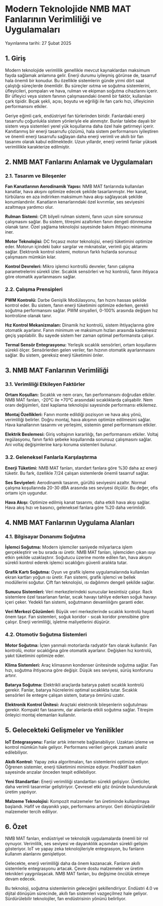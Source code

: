 # Modern Teknolojide NMB MAT Fanlarının Verimliliği ve Uygulamaları

Yayınlanma tarihi: 27 Şubat 2025

## 1. Giriş 

Modern teknolojide verimlilik genellikle mevcut kaynaklardan maksimum fayda sağlamak anlamına gelir. Enerji durumu iyileşmiş görünse de, tasarruf hala önemli bir konudur. Bu özellikle sistemlerin günde yirmi dört saat çalıştığı süreçlerde önemlidir. Bu süreçler ısıtma ve soğutma sistemlerini, üfleyicileri, pompaları ve hava, rulman ve ekipman soğutma cihazlarını içerir. Bir üfleyici veya sistem fanının çalışmasındaki önemli bir faktör, kullanılan çark tipidir. Bıçak şekli, açısı, boyutu ve eğriliği ile fan çarkı hızı, üfleyicinin performansını etkiler.

Geriye eğimli çark, endüstriyel fan türlerinden biridir. Fanlardaki enerji tasarrufu çoğunlukla sistem yönleriyle ele alınmıştır. Bunlar talebe dayalı bir sistem veya sistemleri yerel yük koşullarına daha özel hale getirmeyi içerir. Kanıtlanmış bir enerji tasarrufu çözümü, hala sistem performansını iyileştiren ve önemli enerji tasarrufu sağlayan daha enerji verimli ve akıllı bir fan tasarımı olarak kabul edilmektedir. Uzun yıllardır, enerji verimli fanlar yüksek verimlilikle karakterize edilmiştir.

## 2. NMB MAT Fanlarını Anlamak ve Uygulamaları

### 2.1. Tasarım ve Bileşenler

**Fan Kanatlarının Aerodinamik Yapısı:** NMB MAT fanlarında kullanılan kanatlar, hava akışını optimize edecek şekilde tasarlanmıştır. Her kanat, türbülansı en aza indirirken maksimum hava akışı sağlayacak şekilde konumlandırılır. Kanatların kenarlarındaki özel kıvrımlar, ses seviyesini azaltmaya yardımcı olur.

**Rulman Sistemi:** Çift bilyeli rulman sistemi, fanın uzun süre sorunsuz çalışmasını sağlar. Bu sistem, titreşimi azaltırken fanın dengeli dönmesine olanak tanır. Özel yağlama teknolojisi sayesinde bakım ihtiyacı minimuma iner.

**Motor Teknolojisi:** DC fırçasız motor teknolojisi, enerji tüketimini optimize eder. Motorun içindeki bakır sargılar ve mıknatıslar, verimli güç aktarımı sağlar. Elektronik kontrol sistemi, motorun farklı hızlarda sorunsuz çalışmasını mümkün kılar.

**Kontrol Devreleri:** Mikro işlemci kontrollü devreler, fanın çalışma parametrelerini sürekli izler. Sıcaklık sensörleri ve hız kontrolü, fanın ihtiyaca göre otomatik ayarlanmasını sağlar.

### 2.2. Çalışma Prensipleri

**PWM Kontrolü:** Darbe Genişlik Modülasyonu, fan hızını hassas şekilde kontrol eder. Bu sistem, fanın enerji tüketimini optimize ederken, gerekli soğutma performansını sağlar. PWM sinyalleri, 0-100% arasında değişen hız kontrolüne olanak tanır.

**Hız Kontrol Mekanizmaları:** Dinamik hız kontrolü, sistem ihtiyaçlarına göre otomatik ayarlanır. Fanın minimum ve maksimum hızları arasında kademesiz geçiş yapılabilir. Bu sayede sistem her zaman optimal performansta çalışır.

**Termal Sensör Entegrasyonu:** Yerleşik sıcaklık sensörleri, ortam koşullarını sürekli ölçer. Sensörlerden gelen veriler, fan hızının otomatik ayarlanmasını sağlar. Bu sistem, gereksiz enerji tüketimini önler.

## 3. NMB MAT Fanlarının Verimliliği

### 3.1. Verimliliği Etkileyen Faktörler

**Ortam Koşulları:** Sıcaklık ve nem oranı, fan performansını doğrudan etkiler. NMB MAT fanları, -20°C ile +70°C arasındaki sıcaklıklarda çalışabilir. Nem oranı değişimleri, özel kaplama teknolojisi sayesinde performansı etkilemez.

**Montaj Özellikleri:** Fanın monte edildiği pozisyon ve hava akış yönü, verimliliği belirler. Doğru montaj, hava akışının optimize edilmesini sağlar. Hava kanallarının tasarımı ve yerleşimi, sistemin genel performansını etkiler.

**Elektrik Beslemesi:** Giriş voltajının kararlılığı, fan performansını etkiler. Voltaj regülasyonu, fanın farklı şebeke koşullarında sorunsuz çalışmasını sağlar. Ani voltaj değişimlerine karşı koruma sistemleri bulunur.

### 3.2. Geleneksel Fanlarla Karşılaştırma

**Enerji Tüketimi:** NMB MAT fanları, standart fanlara göre %30 daha az enerji tüketir. Bu fark, özellikle 7/24 çalışan sistemlerde önemli tasarruf sağlar.

**Ses Seviyeleri:** Aerodinamik tasarım, gürültü seviyesini azaltır. Normal çalışma koşullarında 20-30 dBA arasında ses seviyesi ölçülür. Bu değer, ofis ortamı için uygundur.

**Hava Akışı:** Optimize edilmiş kanat tasarımı, daha etkili hava akışı sağlar. Hava akış hızı ve basıncı, geleneksel fanlara göre %20 daha verimlidir.

## 4. NMB MAT Fanlarının Uygulama Alanları

### 4.1. Bilgisayar Donanımı Soğutma

**İşlemci Soğutma:** Modern işlemciler saniyede milyarlarca işlem gerçekleştirir ve bu sırada ısı üretir. NMB MAT fanları, işlemciden çıkan ısıyı etkin şekilde uzaklaştırır. Soğutucu üzerine monte edilen fan, hava akışını sürekli kontrol ederek işlemci sıcaklığını güvenli aralıkta tutar.

**Grafik Kartı Soğutma:** Oyun ve grafik işleme uygulamalarında kullanılan ekran kartları yoğun ısı üretir. Fan sistemi, grafik işlemci ve bellek modüllerini soğutur. Çift fan teknolojisi, ısı dağılımını dengeli şekilde sağlar.

**Sunucu Sistemleri:** Veri merkezlerindeki sunucular kesintisiz çalışır. Rack sistemlere özel tasarlanan fanlar, sıcak havayı tahliye ederken soğuk havayı içeri çeker. Yedekli fan sistemi, soğutmanın devamlılığını garanti eder.

**Veri Merkezi Çözümleri:** Büyük veri merkezlerinde sıcaklık kontrolü hayati önem taşır. Fan sistemleri, soğuk koridor - sıcak koridor prensibine göre çalışır. Enerji verimliliği, işletme maliyetlerini düşürür.

### 4.2. Otomotiv Soğutma Sistemleri

**Motor Soğutma:** İçten yanmalı motorlarda radyatör fanı olarak kullanılır. Fan kontrolü, motor sıcaklığına göre otomatik ayarlanır. Değişken hız kontrolü, yakıt tüketimini optimize eder.

**Klima Sistemleri:** Araç klimasının kondenser ünitesinde soğutma sağlar. Fan hızı, soğutma ihtiyacına göre değişir. Düşük ses seviyesi, sürüş konforunu artırır.

**Batarya Soğutma:** Elektrikli araçlarda batarya paketi sıcaklık kontrolü gerekir. Fanlar, batarya hücrelerini optimal sıcaklıkta tutar. Sıcaklık sensörleri ile entegre çalışan sistem, batarya ömrünü uzatır.

**Elektronik Kontrol Ünitesi:** Araçtaki elektronik bileşenlerin soğutulması gerekir. Kompakt fan tasarımı, dar alanlarda etkili soğutma sağlar. Titreşim önleyici montaj elemanları kullanılır.

## 5. Gelecekteki Gelişmeler ve Yenilikler

**IoT Entegrasyonu:** Fanlar artık internete bağlanabiliyor. Uzaktan izleme ve kontrol mümkün hale geliyor. Performans verileri gerçek zamanlı analiz edilebiliyor.

**Akıllı Kontrol:** Yapay zeka algoritmaları, fan sistemlerini optimize ediyor. Öğrenen sistemler, enerji tüketimini minimize ediyor. Prediktif bakım sayesinde arızalar önceden tespit edilebiliyor.

**Yeni Standartlar:** Enerji verimliliği standartları sürekli gelişiyor. Üreticiler, daha verimli tasarımlar geliştiriyor. Çevresel etki göz önünde bulundurularak üretim yapılıyor.

**Malzeme Teknolojisi:** Kompozit malzemeler fan üretiminde kullanılmaya başlandı. Hafif ve dayanıklı yapı, performansı artırıyor. Geri dönüştürülebilir malzemeler tercih ediliyor.

## 6. Özet 

NMB MAT fanları, endüstriyel ve teknolojik uygulamalarda önemli bir rol oynuyor. Verimlilik, ses seviyesi ve dayanıklılık açısından sürekli gelişim gösteriyor. IoT ve yapay zeka teknolojileriyle entegrasyon, bu fanların kullanım alanlarını genişletiyor.

Gelecekte, enerji verimliliği daha da önem kazanacak. Fanların akıllı sistemlerle entegrasyonu artacak. Çevre dostu malzemeler ve üretim teknikleri yaygınlaşacak. NMB MAT fanları, bu değişime öncülük etmeye devam edecek.

Bu teknoloji, soğutma sistemlerinin geleceğini şekillendiriyor. Endüstri 4.0 ve dijital dönüşüm sürecinde, akıllı fan sistemleri vazgeçilmez hale geliyor. Sürdürülebilir teknolojiler, fan endüstrisinin yönünü belirliyor.
